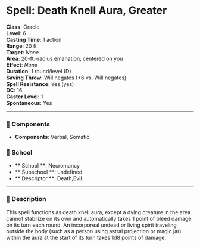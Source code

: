 
# Spell: Death Knell Aura, Greater
**Class**: Oracle  
**Level**: 6  
**Casting Time**: 1 action  
**Range**: 20 ft  
**Target**: _None_  
**Area**: 20-ft.-radius emanation, centered on you  
**Effect**: _None_  
**Duration**: 1 round/level (D)  
**Saving Throw**: Will negates (+6 vs. Will negates)  
**Spell Resistance**: Yes (yes)  
**DC**: 16  
**Caster Level**: 1  
**Spontaneous**: Yes

---

### 🔮 Components
- **Components**: Verbal, Somatic

### 🏫 School
- ** School **: Necromancy
- ** Subschool **: undefined
- ** Descriptor **: Death,Evil
---

### 📜 Description
This spell functions as death knell aura, except a dying creature in the area cannot stabilize on its own and automatically takes 1 point of bleed damage on its turn each round. An incorporeal undead or living spirit traveling outside the body (such as a person using astral projection or magic jar) within the aura at the start of its turn takes 1d8 points of damage.
